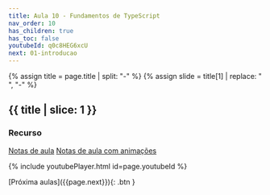 ```yaml
---
title: Aula 10 - Fundamentos de TypeScript
nav_order: 10
has_children: true
has_toc: false
youtubeId: q0c8HEG6xcU
next: 01-introducao
---
```

{% assign title = page.title | split: "-" %}
{% assign slide =  title[1] | replace: " ", "-" %}

## {{ title | slice: 1 }}

### Recurso

<span class="fs-3">
<a href="{{site.baseurl}}/assets/downloads/{{ page.nav_order }}{{ slide }}.pdf" class="btn" target="_blank">Notas de aula</a>
<a href="https://www.icloud.com/keynote/0CpqVh53CzeMoQwzaqsJ9rbQw#08-Fundamentos-de-TypeScript" class="btn" target="_blank">Notas de aula com animações</a>
</span>

{% include youtubePlayer.html id=page.youtubeId %}

<span class="fs-3 float-right">
[Próxima aulas]({{page.next}}){: .btn }
</span>

